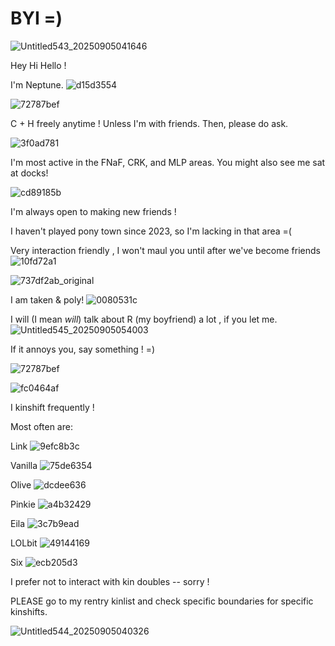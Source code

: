 # BYI =)

![Untitled543_20250905041646](https://github.com/user-attachments/assets/7b2898e5-b66a-456f-aec1-594f430aee83)

Hey Hi Hello ! 

I'm Neptune. ![d15d3554](https://github.com/user-attachments/assets/f124b1a4-cf20-42bb-9fb9-e77a848accd8)

![72787bef](https://github.com/user-attachments/assets/9b7d6ce0-e61b-46dd-b1cc-696ac771a683)

C + H freely anytime ! Unless I'm with friends. Then, please do ask.

![3f0ad781](https://github.com/user-attachments/assets/8af6aef6-f082-4901-96ee-a1412e571f8e)

I'm most active in the FNaF, CRK, and MLP areas. You might also see me sat at docks! 

![cd89185b](https://github.com/user-attachments/assets/ed94dced-3569-4650-a0c6-18e2009386f0)

I'm always open to making new friends ! 

I haven't played pony town since 2023, so I'm lacking in that area =(

Very interaction friendly , I won't maul you until after we've become friends ![10fd72a1](https://github.com/user-attachments/assets/06c998c5-fe2e-45f9-9a0d-b9262aacab1c)

![737df2ab_original](https://github.com/user-attachments/assets/5b8a7a36-5816-4d08-a961-63a32bb7db73)

I am taken & poly! ![0080531c](https://github.com/user-attachments/assets/8e0f5070-96db-46d6-b979-93944aaa2851)

I will (I mean *will*) talk about R (my boyfriend) a lot , if you let me. ![Untitled545_20250905054003](https://github.com/user-attachments/assets/9fed54cb-1fe1-4ba3-a2d7-712400d4943d)

If it annoys you, say something ! =)

![72787bef](https://github.com/user-attachments/assets/2a8a4947-3764-4288-a8d2-2bdc928e16f0)

![fc0464af](https://github.com/user-attachments/assets/8f84650c-9aef-4308-818d-f53f5c727d9c)

I kinshift frequently !

Most often are:

Link ![9efc8b3c](https://github.com/user-attachments/assets/7f1ebd3c-0f34-4b6e-94bf-21242ad93fe8)

Vanilla ![75de6354](https://github.com/user-attachments/assets/14fd064f-5e40-4efd-885d-6eb398af6edc)

Olive ![dcdee636](https://github.com/user-attachments/assets/3445b766-4d1b-4584-896d-3d84b7daf84b)

Pinkie ![a4b32429](https://github.com/user-attachments/assets/5d1fd454-3080-4cf7-a42a-df204f3b8074)

Eila ![3c7b9ead](https://github.com/user-attachments/assets/e9863c96-2644-40b0-96af-953c77232a10)

LOLbit ![49144169](https://github.com/user-attachments/assets/abb3163f-bea5-43e3-8e6b-337bdf33e6ea)

Six ![ecb205d3](https://github.com/user-attachments/assets/6c691edc-0f26-4770-8a9d-2bdbf03e2733)

I prefer not to interact with kin doubles -- sorry !

PLEASE go to my rentry kinlist and check specific boundaries for specific kinshifts.

![Untitled544_20250905040326](https://github.com/user-attachments/assets/ee79ef10-bee2-4811-8a1e-1993e2552ab1)
